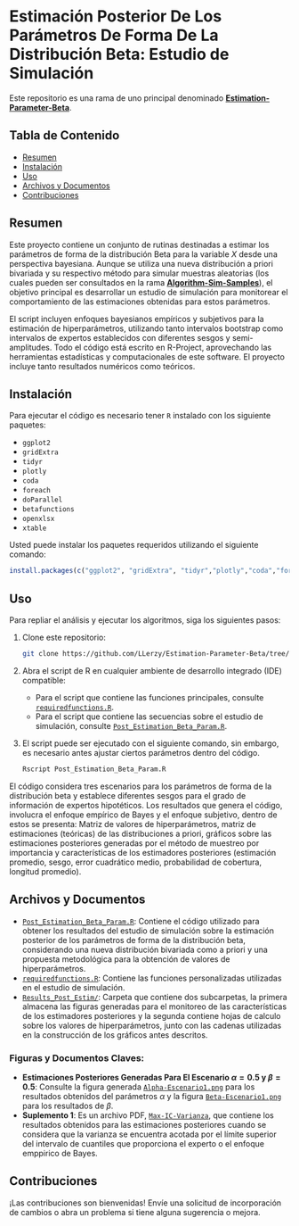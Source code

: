 # Estimación Posterior De Los Parámetros De Forma De La Distribución Beta: Estudio de Simulación

Este repositorio es una rama de uno principal denominado [**Estimation-Parameter-Beta**](https://github.com/LLerzy/Estimation-Parameter-Beta).

## Tabla de Contenido

-   [Resumen](#resumen)
-   [Instalación](#instalación)
-   [Uso](#uso)
-   [Archivos y Documentos](#archivos-y-documentos)
-   [Contribuciones](#contribuciones)

## Resumen

Este proyecto contiene un conjunto de rutinas destinadas a estimar los parámetros de forma de la distribución Beta para la variable $X$ desde una perspectiva bayesiana. Aunque se utiliza una nueva distribución a priori bivariada y su respectivo método para simular muestras aleatorias (los cuales pueden ser consultados en la rama [**Algorithm-Sim-Samples**](https://github.com/LLerzy/Estimation-Parameter-Beta/tree/Algorithm-Sim-Samples)), el objetivo principal es desarrollar un estudio de simulación para monitorear el comportamiento de las estimaciones obtenidas para estos parámetros.

El script incluyen enfoques bayesianos empíricos y subjetivos para la estimación de hiperparámetros, utilizando tanto intervalos bootstrap como intervalos de expertos establecidos con diferentes sesgos y semi-amplitudes. Todo el código está escrito en R-Project, aprovechando las herramientas estadísticas y computacionales de este software. El proyecto incluye tanto resultados numéricos como teóricos.

## Instalación

Para ejecutar el código es necesario tener `R` instalado con los siguiente paquetes: 

- `ggplot2` 
- `gridExtra` 
- `tidyr` 
- `plotly` 
- `coda` 
- `foreach` 
- `doParallel` 
- `betafunctions` 
- `openxlsx` 
- `xtable`

Usted puede instalar los paquetes requeridos utilizando el siguiente comando:

``` r
install.packages(c("ggplot2", "gridExtra", "tidyr","plotly","coda","foreach","doParallel","betafunctions","openxlsx","xtable"))
```

## Uso

Para repliar el análisis y ejecutar los algoritmos, siga los siguientes pasos:

1.  Clone este repositorio:

    ``` bash
    git clone https://github.com/LLerzy/Estimation-Parameter-Beta/tree/Post-Estimate.git
    ```

2.  Abra el script de R en cualquier ambiente de desarrollo integrado (IDE) compatible:

    -   Para el script que contiene las funciones principales, consulte [`requiredfunctions.R`](https://github.com/LLerzy/Estimation-Parameter-Beta/blob/Post-Estimate/requiredfunctions.R).
    -   Para el script que contiene las secuencias sobre el estudio de simulación, consulte [`Post_Estimation_Beta_Param.R`](https://github.com/LLerzy/Estimation-Parameter-Beta/blob/Post-Estimate/Post_Estimation_Beta_Param.R).

3.  El script puede ser ejecutado con el siguiente comando, sin embargo, es necesario antes ajustar ciertos parámetros dentro del código.

    ``` bash
    Rscript Post_Estimation_Beta_Param.R
    ```

El código considera tres escenarios para los parámetros de forma de la distribución beta y establece diferentes sesgos para el grado de información de expertos hipotéticos. Los resultados que genera el código, involucra el enfoque empírico de Bayes y el enfoque subjetivo, dentro de estos se presenta: Matriz de valores de hiperparámetros, matriz de estimaciones (teóricas) de las distribuciones a priori, gráficos sobre las estimaciones posteriores generadas por el método de muestreo por importancia y características de los estimadores posteriores (estimación promedio, sesgo, error cuadrático medio, probabilidad de cobertura, longitud promedio).

## Archivos y Documentos

-   [`Post_Estimation_Beta_Param.R`](Post_Estimation_Beta_Param.R): Contiene el código utilizado para obtener los resultados del estudio de simulación sobre la estimación posterior de los parámetros de forma de la distribución beta, considerando una nueva distribución bivariada como a priori y una propuesta metodológica para la obtención de valores de hiperparámetros.
-   [`requiredfunctions.R`](requiredfunctions.R): Contiene las funciones personalizadas utilizadas en el estudio de simulación.
-   [`Results_Post_Estim/`](https://github.com/LLerzy/Estimation-Parameter-Beta/tree/Post-Estimate/Results_Post_Estim): Carpeta que contiene dos subcarpetas, la primera almacena las figuras generadas para el monitoreo de las características de los estimadores posteriores y la segunda contiene hojas de calculo sobre los valores de hiperparámetros, junto con las cadenas utilizadas en la construcción de los gráficos antes descritos.

### Figuras y Documentos Claves:

-   **Estimaciones Posteriores Generadas Para El Escenario $\alpha=0.5$ y $\beta=0.5$**: Consulte la figura generada [`Alpha-Escenario1.png`](https://github.com/LLerzy/Estimation-Parameter-Beta/blob/Post-Estimate/Results_Post_Estim/Graphics/ParAlphaSigMu01SigV01Scen-1.png) para los resultados obtenidos del parámetros $\alpha$ y la figura [`Beta-Escenario1.png`](https://github.com/LLerzy/Estimation-Parameter-Beta/blob/Post-Estimate/Results_Post_Estim/Graphics/ParBetaSigMu01SigV01Scen-1.png) para los resultados de $\beta$.
-   **Suplemento 1**: Es un archivo PDF, [`Max-IC-Varianza`](https://github.com/LLerzy/Estimation-Parameter-Beta/blob/Post-Estimate/Results_Post_Estim/Supplement1.pdf), que contiene los resultados obtenidos para las estimaciones posteriores cuando se considera que la varianza se encuentra acotada por el límite superior del intervalo de cuantiles que proporciona el experto o el enfoque emppirico de Bayes.

## Contribuciones

¡Las contribuciones son bienvenidas! Envíe una solicitud de incorporación de cambios o abra un problema si tiene alguna sugerencia o mejora.
